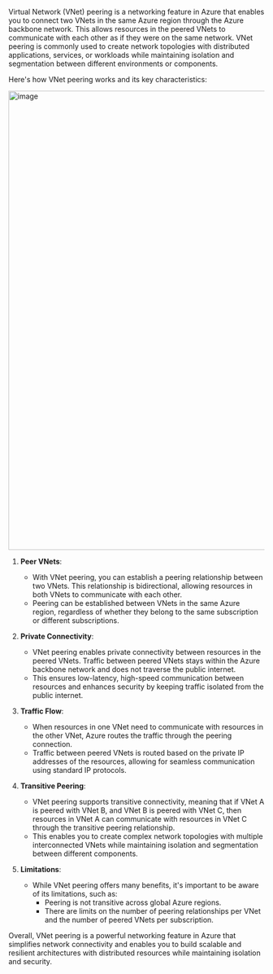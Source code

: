 Virtual Network (VNet) peering is a networking feature in Azure that enables you to connect two VNets in the same Azure region through the Azure backbone network. This allows resources in the peered VNets to communicate with each other as if they were on the same network. VNet peering is commonly used to create network topologies with distributed applications, services, or workloads while maintaining isolation and segmentation between different environments or components.

Here's how VNet peering works and its key characteristics:

<img width="902" alt="image" src="https://github.com/kmitsolution/Azure/assets/84008107/7a1e4873-4db6-4008-bb0e-7d728f927389">


1. **Peer VNets**:
   - With VNet peering, you can establish a peering relationship between two VNets. This relationship is bidirectional, allowing resources in both VNets to communicate with each other.
   - Peering can be established between VNets in the same Azure region, regardless of whether they belong to the same subscription or different subscriptions.

2. **Private Connectivity**:
   - VNet peering enables private connectivity between resources in the peered VNets. Traffic between peered VNets stays within the Azure backbone network and does not traverse the public internet.
   - This ensures low-latency, high-speed communication between resources and enhances security by keeping traffic isolated from the public internet.

3. **Traffic Flow**:
   - When resources in one VNet need to communicate with resources in the other VNet, Azure routes the traffic through the peering connection.
   - Traffic between peered VNets is routed based on the private IP addresses of the resources, allowing for seamless communication using standard IP protocols.

4. **Transitive Peering**:
   - VNet peering supports transitive connectivity, meaning that if VNet A is peered with VNet B, and VNet B is peered with VNet C, then resources in VNet A can communicate with resources in VNet C through the transitive peering relationship.
   - This enables you to create complex network topologies with multiple interconnected VNets while maintaining isolation and segmentation between different components.

5. **Limitations**:
   - While VNet peering offers many benefits, it's important to be aware of its limitations, such as:
     - Peering is not transitive across global Azure regions.
     - There are limits on the number of peering relationships per VNet and the number of peered VNets per subscription.

Overall, VNet peering is a powerful networking feature in Azure that simplifies network connectivity and enables you to build scalable and resilient architectures with distributed resources while maintaining isolation and security.
